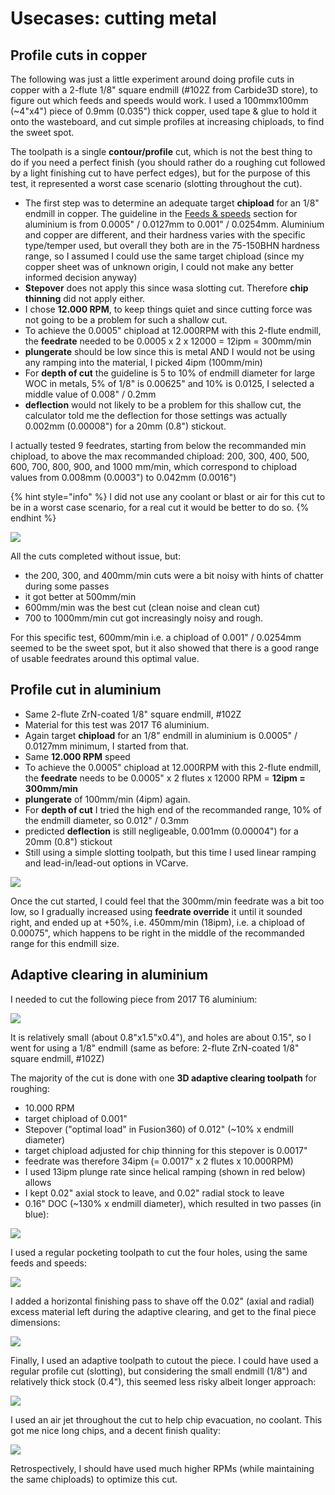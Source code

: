 # Usecases: cutting metal

## Profile cuts in copper

The following was just a little experiment around doing profile cuts in copper with a 2-flute 1/8" square endmill \(\#102Z from Carbide3D store\), to figure out which feeds and speeds would work. I used a 100mmx100mm \(~4"x4"\) piece of 0.9mm \(0.035"\) thick copper, used tape & glue to hold it onto the wasteboard, and cut simple profiles at increasing chiploads, to find the sweet spot.

The toolpath is a single **contour/profile** cut, which is not the best thing to do if you need a perfect finish \(you should rather do a roughing cut followed by a light finishing cut to have perfect edges\), but for the purpose of this test, it represented a worst case scenario \(slotting throughout the cut\).

* The first step was to determine an adequate target **chipload** for an 1/8" endmill in copper. The guideline in the [Feeds & speeds](feeds-and-speeds-basics.md#shapeoko-chiploads-guideline) section for aluminium is from 0.0005" / 0.0127mm to 0.001" / 0.0254mm. Aluminium and copper are different, and their hardness varies with the specific type/temper used, but overall they both are in the 75-150BHN hardness range, so I assumed I could use the same target chipload \(since my copper sheet was of unknown origin, I could not make any better informed decision anyway\)
* **Stepover** does not apply this since wasa slotting cut. Therefore **chip thinning** did not apply either.
* I chose **12.000 RPM**, to keep things quiet and since cutting force was not going to be a problem for such a shallow cut.
* To achieve the 0.0005" chipload at 12.000RPM with this 2-flute endmill, the **feedrate** needed to be 0.0005 x 2 x 12000 = 12ipm = 300mm/min
* **plungerate** should be low since this is metal AND I would not be using any ramping into the material, I picked 4ipm \(100mm/min\)
* For **depth of cut** the guideline is 5 to 10% of endmill diameter for large WOC in metals, 5% of 1/8" is 0.00625" and 10% is 0.0125, I selected a middle value of 0.008" / 0.2mm
* **deflection** would not likely to be a problem for this shallow cut, the calculator told me the deflection for those settings was actually 0.002mm \(0.00008"\) for a 20mm \(0.8"\) stickout.

I actually tested 9 feedrates, starting from below the recommanded min chipload, to above the max recommanded chipload: 200, 300, 400, 500, 600, 700, 800, 900, and 1000 mm/min, which correspond to chipload values from 0.008mm \(0.0003"\) to 0.042mm \(0.0016"\)

{% hint style="info" %}
I did not use any coolant or blast or air for this cut to be in a worst case scenario, for a real cut it would be better to do so.
{% endhint %}

![](.gitbook/assets/cutting_metal_profile_cut_tests_copper.png)

All the cuts completed without issue, but:

* the 200, 300, and 400mm/min cuts were a bit noisy with hints of chatter during some passes
* it got better at 500mm/min
* 600mm/min was the best cut \(clean noise and clean cut\)
* 700 to 1000mm/min cut got increasingly noisy and rough.

For this specific test, 600mm/min i.e. a chipload of 0.001" / 0.0254mm seemed to be the sweet spot, but it also showed that there is a good range of usable feedrates around this optimal value.

## Profile cut in aluminium

* Same 2-flute ZrN-coated 1/8" square endmill, \#102Z
* Material for this test was 2017 T6 aluminium.
* Again target **chipload** for an 1/8" endmill in aluminium is 0.0005" / 0.0127mm minimum, I started from that. 
* Same **12.000 RPM** speed
* To achieve the 0.0005" chipload at 12.000RPM with this 2-flute endmill, the **feedrate** needs to be 0.0005" x 2 flutes  x 12000 RPM = **12ipm = 300mm/min**
* **plungerate** of 100mm/min \(4ipm\) again.
* For **depth of cut** I tried the high end of the recommanded range, 10% of the endmill diameter, so 0.012" / 0.3mm
* predicted **deflection** is still negligeable, 0.001mm \(0.00004"\) for a 20mm \(0.8"\) stickout
* Still using a simple slotting toolpath, but this time I used linear ramping and lead-in/lead-out options in VCarve.

![](.gitbook/assets/cutting_metal_profile_cut.png)

Once the cut started, I could feel that the 300mm/min feedrate was a bit too low, so I gradually increased using **feedrate override** it until it sounded right, and ended up at +50%, i.e. 450mm/min \(18ipm\), i.e. a chipload of 0.00075", which happens to be right in the middle of the recommanded range for this endmill size.

## Adaptive clearing in aluminium

I needed to cut the following piece from 2017 T6 aluminium:

![](.gitbook/assets/alu_adaptive_dimensions.png)

It is relatively small \(about 0.8"x1.5"x0.4"\), and holes are about 0.15", so I went for using a 1/8" endmill \(same as before: 2-flute ZrN-coated 1/8" square endmill, \#102Z\)

The majority of the cut is done with one **3D adaptive clearing toolpath** for roughing: 

* 10.000 RPM
* target chipload of 0.001"
* Stepover \("optimal load" in Fusion360\) of 0.012" \(~10% x endmill diameter\)
* target chipload adjusted for chip thinning for this stepover is 0.0017"
* feedrate was therefore 34ipm \(= 0.0017" x 2 flutes x 10.000RPM\)
* I used 13ipm plunge rate since helical ramping \(shown in red below\) allows  
* I kept 0.02" axial stock to leave, and 0.02" radial stock to leave
* 0.16" DOC \(~130% x endmill diameter\), which resulted in two passes \(in blue\):

![](.gitbook/assets/alu_adaptive_clearing.png)

I used a regular pocketing toolpath to cut the four holes, using the same feeds and speeds:

![](.gitbook/assets/alu_holes.png)

I added a horizontal finishing pass to shave off the 0.02" \(axial and radial\) excess material left during the adaptive clearing, and get to the final piece dimensions:

![](.gitbook/assets/alu_horizonal_finishing.png)

Finally, I used an adaptive toolpath to cutout the piece. I could have used a regular profile cut \(slotting\), but considering the small endmill \(1/8"\) and relatively thick stock \(0.4"\), this seemed less risky albeit longer approach: 

![](.gitbook/assets/alu_adaptive_profile_cut.png)

I used an air jet throughout the cut to help chip evacuation, no coolant. This got me nice long chips, and a decent finish quality:

![](.gitbook/assets/alu_adaptive_result.jpg)

Retrospectively, I should have used much higher RPMs \(while maintaining the same chiploads\) to optimize this cut.

